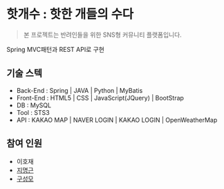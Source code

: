 # 핫개수 :  핫한 개들의 수다
> 본 프로젝트는 반려인들을 위한 SNS형 커뮤니티 플랫폼입니다.

Spring MVC패턴과 REST API로 구현


## 기술 스텍

* Back-End : Spring | JAVA | Python | MyBatis
* Front-End : HTML5 | CSS | JavaScript(JQuery) | BootStrap
* DB : MySQL
* Tool : STS3
* API : KAKAO MAP | NAVER LOGIN | KAKAO LOGIN | OpenWeatherMap

## 참여 인원

* 이호재
* [지명근](https://github.com/jian-level-is/hgs) 
* [구성모](https://github.com/gusm96/hgs) 

